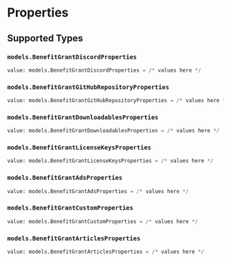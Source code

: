# Properties


## Supported Types

### `models.BenefitGrantDiscordProperties`

```python
value: models.BenefitGrantDiscordProperties = /* values here */
```

### `models.BenefitGrantGitHubRepositoryProperties`

```python
value: models.BenefitGrantGitHubRepositoryProperties = /* values here */
```

### `models.BenefitGrantDownloadablesProperties`

```python
value: models.BenefitGrantDownloadablesProperties = /* values here */
```

### `models.BenefitGrantLicenseKeysProperties`

```python
value: models.BenefitGrantLicenseKeysProperties = /* values here */
```

### `models.BenefitGrantAdsProperties`

```python
value: models.BenefitGrantAdsProperties = /* values here */
```

### `models.BenefitGrantCustomProperties`

```python
value: models.BenefitGrantCustomProperties = /* values here */
```

### `models.BenefitGrantArticlesProperties`

```python
value: models.BenefitGrantArticlesProperties = /* values here */
```

